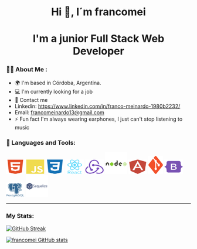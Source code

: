 <div> 
<h1 align="center">Hi 👋, I´m francomei</h1>
</div>
<h1 align="center">I'm a junior Full Stack Web Developer</h1>

### 🙋‍♂️ About Me :

- 🌍 I'm based in Córdoba, Argentina.
- 💻 I'm currently looking for a job
- 📩 Contact me 
- Linkedin: https://www.linkedin.com/in/franco-meinardo-1980b2232/
- Email: francomeinardo13@gmail.com 
- ⚡ Fun fact I'm always wearing earphones, I just can't stop listening to music

<div align="left">
<h3>🚀 Languages and Tools:</h3>
<img src="https://github.com/devicons/devicon/blob/master/icons/html5/html5-plain.svg" width="50" height="40" color="white" />
<img src="https://github.com/devicons/devicon/blob/master/icons/javascript/javascript-plain.svg" width="50" height="40" />
<img src="https://github.com/devicons/devicon/blob/master/icons/css3/css3-plain.svg" width="50" height="40" />
<img src="https://github.com/devicons/devicon/blob/master/icons/react/react-original-wordmark.svg" width="50" height="40" />
<img src="https://github.com/devicons/devicon/blob/master/icons/redux/redux-original.svg" width="50" height="40" />
<img src="https://github.com/devicons/devicon/blob/master/icons/nodejs/nodejs-original-wordmark.svg" width="60" height="60" />
<img src="https://github.com/devicons/devicon/blob/master/icons/angularjs/angularjs-plain.svg" width="50" height="40" />
<img src="https://github.com/devicons/devicon/blob/master/icons/git/git-plain.svg" width="40" height="50" />
<img src="https://github.com/devicons/devicon/blob/master/icons/bootstrap/bootstrap-plain.svg" width="50" height="40" />
<img src="https://github.com/devicons/devicon/blob/master/icons/postgresql/postgresql-plain-wordmark.svg" width="50" height="40" />
<img src="https://github.com/devicons/devicon/blob/master/icons/sequelize/sequelize-plain-wordmark.svg" width="60" height="60" />
</div>

---

### My Stats:

[![GitHub Streak](https://github-readme-streak-stats.herokuapp.com?user=francomei&theme=highcontrast)](https://git.io/streak-stats)

[![francomei GitHub stats](https://github-readme-stats.vercel.app/api?username=francomei&theme=highcontrast)](https://github.com/anuraghazra/github-readme-stats)

